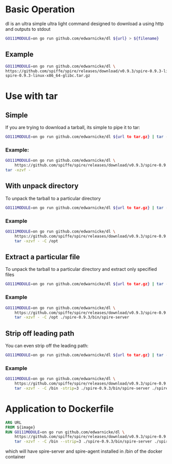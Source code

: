 # Basic Operation

dl is an ultra simple ultra light command designed to download a using http and outputs to stdout

```bash
GO111MODULE=on go run github.com/edwarnicke/dl ${url} > ${filename}
``` 

## Example

```bash
GO111MODULE=on go run github.com/edwarnicke/dl \
https://github.com/spiffe/spire/releases/download/v0.9.3/spire-0.9.3-linux-x86_64-glibc.tar.gz > \
spire-0.9.3-linux-x86_64-glibc.tar.gz
```

# Use with tar

## Simple

If you are trying to download a tarball, its simple to pipe it to tar:

```bash
GO111MODULE=on go run github.com/edwarnicke/dl ${url to tar.gz} | tar -xzvf -
```
### Example:

```bash
GO111MODULE=on go run github.com/edwarnicke/dl \
    https://github.com/spiffe/spire/releases/download/v0.9.3/spire-0.9.3-linux-x86_64-glibc.tar.gz | \
tar -xzvf -
```

## With unpack directory
To unpack the tarball to a particular directory

```bash
GO111MODULE=on go run github.com/edwarnicke/dl ${url to tar.gz} | tar -xzvf - -C ${directory to unpack in}
```

### Example

```bash
GO111MODULE=on go run github.com/edwarnicke/dl \
    https://github.com/spiffe/spire/releases/download/v0.9.3/spire-0.9.3-linux-x86_64-glibc.tar.gz | \
    tar -xzvf - -C /opt
```

## Extract a particular file
To unpack the tarball to a particular directory and extract only specified files
```bash
GO111MODULE=on go run github.com/edwarnicke/dl ${url to tar.gz} | tar -xzvf - -C ${directory to unpack in} ${list of files in your tarball you want to extract}
```

### Example

```bash
GO111MODULE=on go run github.com/edwarnicke/dl \
    https://github.com/spiffe/spire/releases/download/v0.9.3/spire-0.9.3-linux-x86_64-glibc.tar.gz | \
    tar -xzvf - -C /opt ./spire-0.9.3/bin/spire-server
```

## Strip off leading path

You can even strip off the leading path:

```bash
GO111MODULE=on go run github.com/edwarnicke/dl ${url to tar.gz} | tar -xzvf - -C ${directory to unpack in} -strip=3 ${list of files in your tarball you want to extract} 
```

### Example
```bash
GO111MODULE=on go run github.com/edwarnicke/dl \
    https://github.com/spiffe/spire/releases/download/v0.9.3/spire-0.9.3-linux-x86_64-glibc.tar.gz | \
    tar -xzvf - -C /bin -strip=3 ./spire-0.9.3/bin/spire-server ./spire-0.9.3/bin/spire-agent 
```

# Application to Dockerfile

```dockerfile
ARG URL
FROM ${image}
RUN GO111MODULE=on go run github.com/edwarnicke/dl \
    https://github.com/spiffe/spire/releases/download/v0.9.3/spire-0.9.3-linux-x86_64-glibc.tar.gz | \
    tar -xzvf - -C /bin --strip=3 ./spire-0.9.3/bin/spire-server ./spire-0.9.3/bin/spire-agent 
```

which will have spire-server and spire-agent installed in /bin of the docker container

